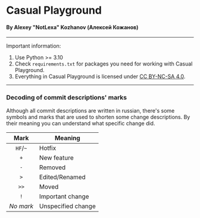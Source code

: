 # Casual Playground
#### By Alexey "NotLexa" Kozhanov (Алексей Кожанов)

___

Important information:
1. Use Python >= 3.10
2. Check `requirements.txt` for packages you need for working with
   Casual Playground.
3. Everything in Casual Playground is licensed under
   [CC BY-NC-SA 4.0](https://creativecommons.org/licenses/by-nc-sa/4.0/).

___

### Decoding of commit descriptions' marks

Although all commit descriptions are written in russian, there's some
symbols and marks that are used to shorten some change descriptions.
By their meaning you can understand what specific change did.

|   Mark   | Meaning            |
| :------: | ------------------ |
| `HF`/`~` | Hotfix             |
|   `+`    | New feature        |
|   `-`    | Removed            |
|   `>`    | Edited/Renamed     |
|   `>>`   | Moved              |
|   `!`    | Important change   |
|_No mark_ | Unspecified change |
